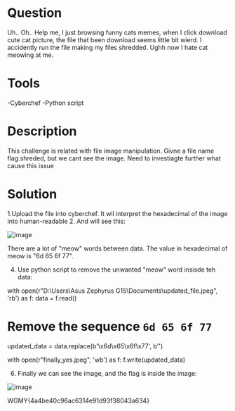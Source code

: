 # Question
Uh.. Oh.. Help me, I just browsing funny cats memes, when I click download cute cat picture, the file that been download seems little bit wierd. I accidently run the file making my files shredded. Ughh now I hate cat meowing at me.

# Tools
-Cyberchef
-Python script

# Description
This challenge is related with file image manipulation. Givne a file name flag.shreded, but we cant see the image. Need to investiagte further what cause this issue

# Solution
1.Upload the file into cyberchef. It wil interpret the hexadecimal of the image into human-readable
2. And will see this:
   
![image](https://github.com/user-attachments/assets/c35de567-1ad0-4d8d-844a-e2f44af2ba8c)

There are a lot of "meow" words between data. The value in hexadecimal of meow is "6d 65 6f 77".

4. Use python script to remove the unwanted "meow" word insisde teh data:

with open(r"D:\Users\Asus Zephyrus G15\Documents\updated_file.jpeg", 'rb') as f:
    data = f.read()

# Remove the sequence `6d 65 6f 77`
updated_data = data.replace(b'\x6d\x65\x6f\x77', b'')

with open(r"finally_yes.jpeg", 'wb') as f:
    f.write(updated_data)



6. Finally we can see the image, and the flag is inside the image:

![image](https://github.com/user-attachments/assets/8a12cfdd-2cfc-4c47-970d-dcac65ebfe41)

WGMY{4a4be40c96ac6314e91d93f38043a634}



